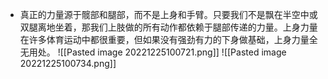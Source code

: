 - 真正的力量源于髋部和腿部，而不是上身和手臂。只要我们不是飘在半空中或双腿离地坐着，那我们上肢做的所有动作都依赖于腿部传递的力量。上身力量在许多体育运动中都很重要，但如果没有强劲有力的下身做基础，上身力量全无用处。
![[Pasted image 20221225100721.png]]
![[Pasted image 20221225100734.png]]